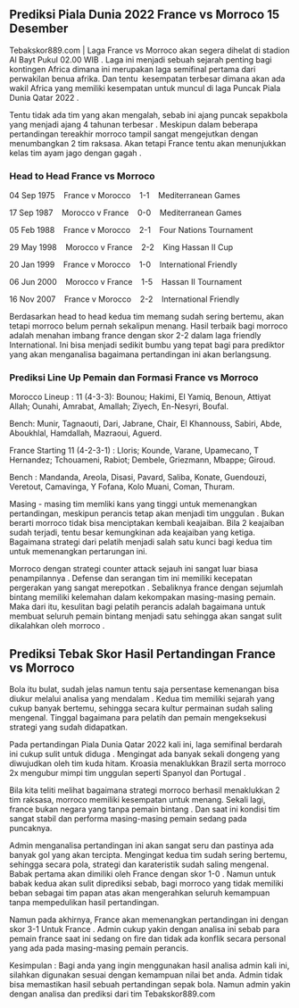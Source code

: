 Prediksi Piala Dunia 2022 France vs Morroco 15 Desember
-------------------------------------------------------

Tebakskor889.com | Laga France vs Morroco akan segera dihelat di stadion Al Bayt Pukul 02.00 WIB . Laga ini menjadi sebuah sejarah penting bagi kontingen Africa dimana ini merupakan laga semifinal pertama dari perwakilan benua afrika. Dan tentu  kesempatan terbesar dimana akan ada wakil Africa yang memiliki kesempatan untuk muncul di laga Puncak Piala Dunia Qatar 2022 .

  

Tentu tidak ada tim yang akan mengalah, sebab ini ajang puncak sepakbola yang menjadi ajang 4 tahunan terbesar . Meskipun dalam beberapa pertandingan tereakhir morroco tampil sangat mengejutkan dengan menumbangkan 2 tim raksasa. Akan tetapi France tentu akan menunjukkan kelas tim ayam jago dengan gagah .

  

### Head to Head France vs Morroco

  

04 Sep 1975    France v Morocco    1-1    Mediterranean Games

17 Sep 1987    Morocco v France    0-0    Mediterranean Games

05 Feb 1988    France v Morocco    2-1    Four Nations Tournament

29 May 1998    Morocco v France    2-2    King Hassan II Cup

20 Jan 1999    France v Morocco    1-0    International Friendly

06 Jun 2000    Morocco v France    1-5    Hassan II Tournament

16 Nov 2007    France v Morocco    2-2    International Friendly

  

  

Berdasarkan head to head kedua tim memang sudah sering bertemu, akan tetapi morroco belum pernah sekalipun menang. Hasil terbaik bagi morroco adalah menahan imbang france dengan skor 2-2 dalam laga friendly International. Ini bisa menjadi sedikit bumbu yang tepat bagi para prediktor yang akan menganalisa bagaimana pertandingan ini akan berlangsung.

  

### Prediksi Line Up Pemain dan Formasi France vs Morroco

  

Morocco Lineup : 11 (4-3-3): Bounou; Hakimi, El Yamiq, Benoun, Attiyat Allah; Ounahi, Amrabat, Amallah; Ziyech, En-Nesyri, Boufal.

Bench: Munir, Tagnaouti, Dari, Jabrane, Chair, El Khannouss, Sabiri, Abde, Aboukhlal, Hamdallah, Mazraoui, Aguerd.

  

France Starting 11 (4-2-3-1) : Lloris; Kounde, Varane, Upamecano, T Hernandez; Tchouameni, Rabiot; Dembele, Griezmann, Mbappe; Giroud.

Bench : Mandanda, Areola, Disasi, Pavard, Saliba, Konate, Guendouzi, Veretout, Camavinga, Y Fofana, Kolo Muani, Coman, Thuram.

  

Masing - masing tim memliki kans yang tinggi untuk memenangkan pertandingan, meskipun perancis tetap akan menjadi tim unggulan . Bukan berarti morroco tidak bisa menciptakan kembali keajaiban. Bila 2 keajaiban sudah terjadi, tentu besar kemungkinan ada keajaiban yang ketiga. Bagaimana strategi dari pelatih menjadi salah satu kunci bagi kedua tim untuk memenangkan pertarungan ini. 

  

Morroco dengan strategi counter attack sejauh ini sangat luar biasa penampilannya . Defense dan serangan tim ini memiliki kecepatan pergerakan yang sangat merepotkan . Sebaliknya france dengan sejumlah bintang memiliki kelemahan dalam kekompakan masing-masing pemain. Maka dari itu, kesulitan bagi pelatih perancis adalah bagaimana untuk membuat seluruh pemain bintang menjadi satu sehingga akan sangat sulit dikalahkan oleh morroco .

  

Prediksi Tebak Skor Hasil Pertandingan France vs Morroco 
---------------------------------------------------------

Bola itu bulat, sudah jelas namun tentu saja persentase kemenangan bisa diukur melalui analisa yang mendalam . Kedua tim memiliki sejarah yang cukup banyak bertemu, sehingga secara kultur permainan sudah saling mengenal. Tinggal bagaimana para pelatih dan pemain mengeksekusi strategi yang sudah didapatkan.

  

Pada pertandingan Piala Dunia Qatar 2022 kali ini, laga semifinal berdarah ini cukup sulit untuk diduga . Mengingat ada banyak sekali dongeng yang diwujudkan oleh tim kuda hitam. Kroasia menaklukkan Brazil serta morroco 2x mengubur mimpi tim unggulan seperti Spanyol dan Portugal .

  

Bila kita teliti melihat bagaimana strategi morroco berhasil menaklukkan 2 tim raksasa, morroco memiliki kesempatan untuk menang. Sekali lagi, france bukan negara yang tanpa pemain bintang . Dan saat ini kondisi tim sangat stabil dan performa masing-masing pemain sedang pada puncaknya.

  

Admin menganalisa pertandingan ini akan sangat seru dan pastinya ada banyak gol yang akan tercipta. Mengingat kedua tim sudah sering bertemu, sehingga secara pola, strategi dan karateristik sudah saling mengenal. Babak pertama akan dimiliki oleh France dengan skor 1-0 . Namun untuk babak kedua akan sulit diprediksi sebab, bagi morroco yang tidak memiliki beban sebagai tim papan atas akan mengerahkan seluruh kemampuan tanpa mempedulikan hasil pertandingan. 

  

Namun pada akhirnya, France akan memenangkan pertandingan ini dengan skor 3-1 Untuk France . Admin cukup yakin dengan analisa ini sebab para pemain france saat ini sedang on fire dan tidak ada konflik secara personal yang ada pada masing-masing pemain perancis.

  

Kesimpulan : Bagi anda yang ingin menggunakan hasil analisa admin kali ini, silahkan digunakan sesuai dengan kemampuan nilai bet anda. Admin tidak bisa memastikan hasil sebuah pertandingan sepak bola. Namun admin yakin dengan analisa dan prediksi dari tim Tebakskor889.com